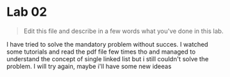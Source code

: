 # Lab 02

> Edit this file and describe in a few words what you've done in this lab.

I have tried to solve the mandatory problem without succes. I watched some tutorials and read the pdf file few times tho
and managed to understand the concept of single linked list but i still couldn't solve the problem. I will try again, maybe
i'll have some new ideeas
